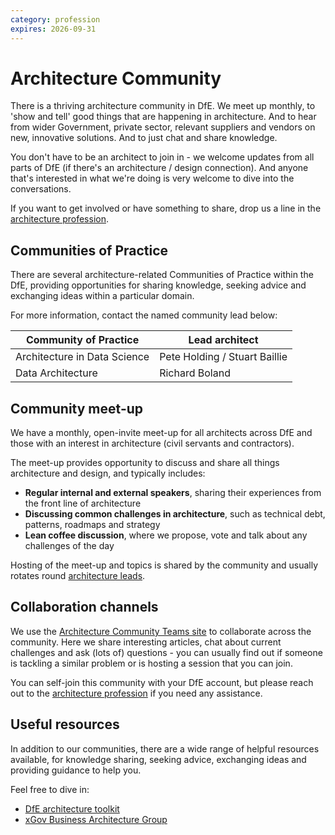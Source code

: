 ```yaml
---
category: profession
expires: 2026-09-31
---
```


# Architecture Community
There is a thriving architecture community in DfE. We meet up monthly, to 'show and tell' good things that are happening in architecture. And to hear from wider Government, private sector, relevant suppliers and vendors on new, innovative solutions. And to just chat and share knowledge.

You don't have to be an architect to join in - we welcome updates from all parts of DfE (if there's an architecture / design connection). And anyone that's interested in what we're doing is very welcome to dive into the conversations.

If you want to get involved or have something to share, drop us a line in the [architecture profession](mailto:architecture.profession@education.gov.uk).

## Communities of Practice
There are several architecture-related Communities of Practice within the DfE, providing opportunities for sharing knowledge, seeking advice and exchanging ideas within a particular domain.

For more information, contact the named community lead below:

| Community of Practice | Lead architect |
| ----------| ---------- |
| Architecture in Data Science| Pete Holding / Stuart Baillie |
| Data Architecture | Richard Boland |

## Community meet-up
We have a monthly, open-invite meet-up for all architects across DfE and those with an interest in architecture (civil servants and contractors).

The meet-up provides opportunity to discuss and share all things architecture and design, and typically includes:

- **Regular internal and external speakers**, sharing their experiences from the front line of architecture
- **Discussing common challenges in architecture**, such as technical debt, patterns, roadmaps and strategy
- **Lean coffee discussion**, where we propose, vote and talk about any challenges of the day

Hosting of the meet-up and topics is shared by the community and usually rotates round [architecture leads](architecture-profession#architecture-leads).

## Collaboration channels
We use the [Architecture Community Teams site](https://teams.microsoft.com/l/team/19%3a431430007aba4eceaddb4a0ab32dc412%40thread.skype/conversations?groupId=a7bd5aaa-9b44-4594-b058-4ac717af83d9&tenantId=fad277c9-c60a-4da1-b5f3-b3b8b34a82f9) to collaborate across the community. Here we share interesting articles, chat about current challenges and ask (lots of) questions - you can usually find out if someone is tackling a similar problem or is hosting a session that you can join.

You can self-join this community with your DfE account, but please reach out to the [architecture profession](mailto:architecture.profession@education.gov.uk) if you need any assistance.

## Useful resources
In addition to our communities, there are a wide range of helpful resources available, for knowledge sharing, seeking advice, exchanging ideas and providing guidance to help you.

Feel free to dive in:

- [DfE architecture toolkit](https://planner.cloud.microsoft/webui/plan/V_MJD_d-AUqrjB4GRgyug5YABPL1/view/board?tid=fad277c9-c60a-4da1-b5f3-b3b8b34a82f9)
- [xGov Business Architecture Group](https://khub.net/group/x-gov-business-architecture-group)
